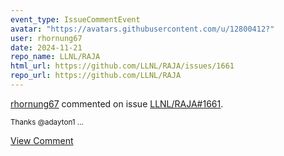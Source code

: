 ```yaml
---
event_type: IssueCommentEvent
avatar: "https://avatars.githubusercontent.com/u/12800412?"
user: rhornung67
date: 2024-11-21
repo_name: LLNL/RAJA
html_url: https://github.com/LLNL/RAJA/issues/1661
repo_url: https://github.com/LLNL/RAJA
---
```


<a href='https://github.com/rhornung67' target='_blank'>rhornung67</a> commented on issue <a href='https://github.com/LLNL/RAJA/issues/1661' target='_blank'>LLNL/RAJA#1661</a>.

<small>Thanks @adayton1 ...</small>

<a href='https://github.com/LLNL/RAJA/issues/1661' target='_blank'>View Comment</a>